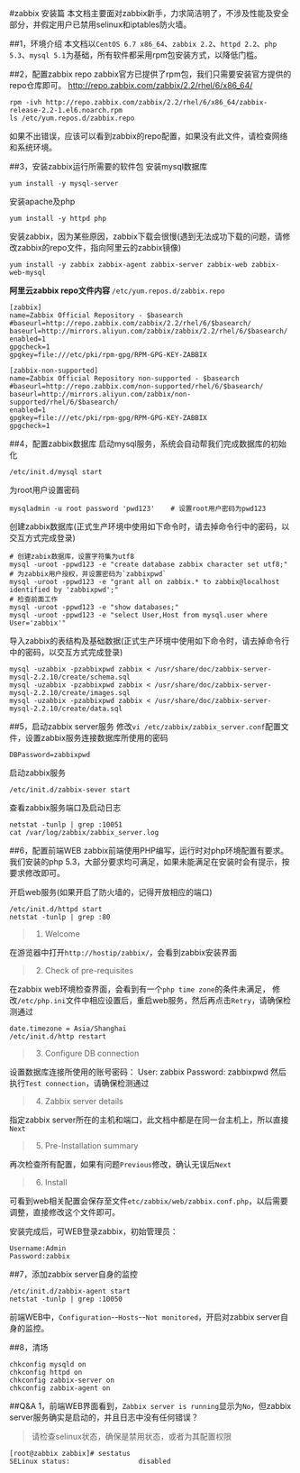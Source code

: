 #zabbix 安装篇
本文档主要面对zabbix新手，力求简洁明了，不涉及性能及安全部分，并假定用户已禁用selinux和iptables防火墙。

##1，环境介绍
本文档以`CentOS 6.7 x86_64`、`zabbix 2.2`、`httpd 2.2`、`php 5.3`、`mysql 5.1`为基础，所有软件都采用rpm包安装方式，以降低门槛。

##2，配置zabbix repo
zabbix官方已提供了rpm包，我们只需要安装官方提供的repo仓库即可。
http://repo.zabbix.com/zabbix/2.2/rhel/6/x86_64/
```
rpm -ivh http://repo.zabbix.com/zabbix/2.2/rhel/6/x86_64/zabbix-release-2.2-1.el6.noarch.rpm
ls /etc/yum.repos.d/zabbix.repo
```
如果不出错误，应该可以看到zabbix的repo配置，如果没有此文件，请检查网络和系统环境。

##3，安装zabbix运行所需要的软件包
安装mysql数据库
```
yum install -y mysql-server
```
安装apache及php
```
yum install -y httpd php
```
安装zabbix，因为某些原因，zabbix下载会很慢(遇到无法成功下载的问题，请修改zabbix的repo文件，指向阿里云的zabbix镜像)
```
yum install -y zabbix zabbix-agent zabbix-server zabbix-web zabbix-web-mysql
```
**阿里云zabbix repo文件内容**
`/etc/yum.repos.d/zabbix.repo`
```
[zabbix]
name=Zabbix Official Repository - $basearch
#baseurl=http://repo.zabbix.com/zabbix/2.2/rhel/6/$basearch/
baseurl=http://mirrors.aliyun.com/zabbix/zabbix/2.2/rhel/6/$basearch/
enabled=1
gpgcheck=1
gpgkey=file:///etc/pki/rpm-gpg/RPM-GPG-KEY-ZABBIX

[zabbix-non-supported]
name=Zabbix Official Repository non-supported - $basearch 
#baseurl=http://repo.zabbix.com/non-supported/rhel/6/$basearch/
baseurl=http://mirrors.aliyun.com/zabbix/non-supported/rhel/6/$basearch/
enabled=1
gpgkey=file:///etc/pki/rpm-gpg/RPM-GPG-KEY-ZABBIX
gpgcheck=1
```

##4，配置zabbix数据库
启动mysql服务，系统会自动帮我们完成数据库的初始化
```
/etc/init.d/mysql start
```
为root用户设置密码
```
mysqladmin -u root password 'pwd123'    # 设置root用户密码为pwd123
```
创建zabbix数据库(正式生产环境中使用如下命令时，请去掉命令行中的密码，以交互方式完成登录)
```
# 创建zabix数据库，设置字符集为utf8
mysql -uroot -ppwd123 -e "create database zabbix character set utf8;"
# 为zabbix用户授权，并设置密码为`zabbixpwd`
mysql -uroot -ppwd123 -e "grant all on zabbix.* to zabbix@localhost identified by 'zabbixpwd';"
# 检查前面工作
mysql -uroot -ppwd123 -e "show databases;"
mysql -uroot -ppwd123 -e "select User,Host from mysql.user where User='zabbix'"
```
导入zabbix的表结构及基础数据(正式生产环境中使用如下命令时，请去掉命令行中的密码，以交互方式完成登录)
```
mysql -uzabbix -pzabbixpwd zabbix < /usr/share/doc/zabbix-server-mysql-2.2.10/create/schema.sql
mysql -uzabbix -pzabbixpwd zabbix < /usr/share/doc/zabbix-server-mysql-2.2.10/create/images.sql
mysql -uzabbix -pzabbixpwd zabbix < /usr/share/doc/zabbix-server-mysql-2.2.10/create/data.sql
```

##5，启动zabbix server服务
修改`vi /etc/zabbix/zabbix_server.conf`配置文件，设置zabbix服务连接数据库所使用的密码
```
DBPassword=zabbixpwd
```
启动zabbix服务
```
/etc/init.d/zabbix-sever start
```
查看zabbix服务端口及启动日志
```
netstat -tunlp | grep :10051
cat /var/log/zabbix/zabbix_server.log
```
##6，配置前端WEB
zabbix前端使用PHP编写，运行时对php环境配置有要求。
我们安装的php 5.3，大部分要求均可满足，如果未能满足在安装时会有提示，按要求修改即可。

开启web服务(如果开启了防火墙的，记得开放相应的端口)
```
/etc/init.d/httpd start
netstat -tunlp | grep :80
```

>1. Welcome

在游览器中打开`http://hostip/zabbix/`，会看到zabbix安装界面

>2. Check of pre-requisites

在zabbix web环境检查界面，会看到有一个`php time zone`的条件未满足，
修改`/etc/php.ini`文件中相应设置后，重启web服务，然后再点击`Retry`，请确保检测通过
```
date.timezone = Asia/Shanghai
/etc/init.d/http restart
```

>3. Configure DB connection

设置数据库连接所使用的账号密码：
User: zabbix
Password: zabbixpwd
然后执行`Test connection`，请确保检测通过

>4. Zabbix server details

指定zabbix server所在的主机和端口，此文档中都是在同一台主机上，所以直接`Next`

>5. Pre-Installation summary

再次检查所有配置，如果有问题`Previous`修改，确认无误后`Next`

>6. Install

可看到web相关配置会保存至文件`etc/zabbix/web/zabbix.conf.php`，以后需要调整，直接修改这个文件即可。

安装完成后，可WEB登录zabbix，初始管理员：
```
Username:Admin
Password:zabbix
```

##7，添加zabbix server自身的监控
```
/etc/init.d/zabbix-agent start
netstat -tunlp | grep :10050
```
前端WEB中，`Configuration`--`Hosts`--`Not monitored`，开启对zabbix server自身的监控。


##8，清场
```
chkconfig mysqld on
chkconfig httpd on
chkconfig zabbix-server on
chkconfig zabbix-agent on
```



##Q&A
1，前端WEB界面看到，`Zabbix server is running`显示为`No`，但zabbix server服务确实是启动的，并且日志中没有任何错误？
>请检查selinux状态，确保是禁用状态，或者为其配置权限
```
[root@zabbix zabbix]# sestatus 
SELinux status:                 disabled
```

